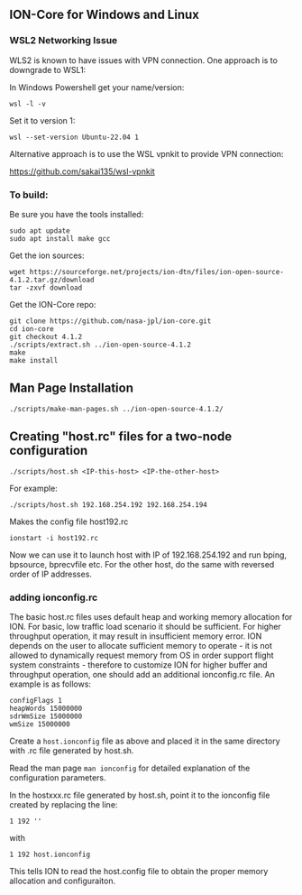 ## ION-Core for Windows and Linux

### WSL2 Networking Issue

WLS2 is known to have issues with VPN connection. One approach is to downgrade to WSL1:

In Windows Powershell get your name/version:

`wsl -l -v`

Set it to version 1:

`wsl --set-version Ubuntu-22.04 1`

Alternative approach is to use the WSL vpnkit to provide VPN connection:

https://github.com/sakai135/wsl-vpnkit

### To build:

Be sure you have the tools installed:
```
sudo apt update
sudo apt install make gcc
```

Get the ion sources:
```
wget https://sourceforge.net/projects/ion-dtn/files/ion-open-source-4.1.2.tar.gz/download
tar -zxvf download
```

Get the ION-Core repo:
```
git clone https://github.com/nasa-jpl/ion-core.git
cd ion-core
git checkout 4.1.2
./scripts/extract.sh ../ion-open-source-4.1.2
make
make install
```

## Man Page Installation

`./scripts/make-man-pages.sh ../ion-open-source-4.1.2/`

## Creating "host.rc" files for a two-node configuration

`./scripts/host.sh <IP-this-host> <IP-the-other-host>`

For example:

`./scripts/host.sh 192.168.254.192 192.168.254.194`

Makes the config file host192.rc

`ionstart -i host192.rc`

Now we can use it to launch host with IP of 192.168.254.192 and run bping, bpsource, bprecvfile etc. For the other host, do the same with reversed order of IP addresses.

### adding ionconfig.rc

The basic host.rc files uses default heap and working memory allocation for ION. For basic, low traffic load scenario it should be sufficient. For higher throughput operation, it may result in insufficient memory error. ION depends on the user to allocate sufficient memory to operate - it is not allowed to dynamically request memory from OS in order support flight system constraints - therefore to customize ION for higher buffer and throughput operation, one should add an additional ionconfig.rc file. An example is as follows:

```
configFlags 1
heapWords 15000000
sdrWmSize 15000000
wmSize 15000000
```

Create a `host.ionconfig` file as above and placed it in the same directory with .rc file generated by host.sh.

Read the man page `man ionconfig` for detailed explanation of the configuration parameters.

In the hostxxx.rc file generated by host.sh, point it to the ionconfig file created by replacing the line:

`1 192 ''`

with

`1 192 host.ionconfig`

This tells ION to read the host.config file to obtain the proper memory allocation and configuraiton.
